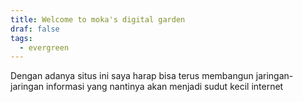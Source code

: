 ```yaml
---
title: Welcome to moka's digital garden
draf: false
tags:
  - evergreen
---
```



Dengan adanya situs ini saya harap bisa terus membangun jaringan-jaringan informasi yang nantinya akan menjadi sudut kecil internet 